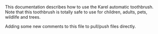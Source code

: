 
This documentation describes how to use the Karel automatic toothbrush.
Note that this toothbrush is totally safe to use for children, adults,
pets, wildlife and trees.


Adding some new comments to this file to pull/push files directly.
